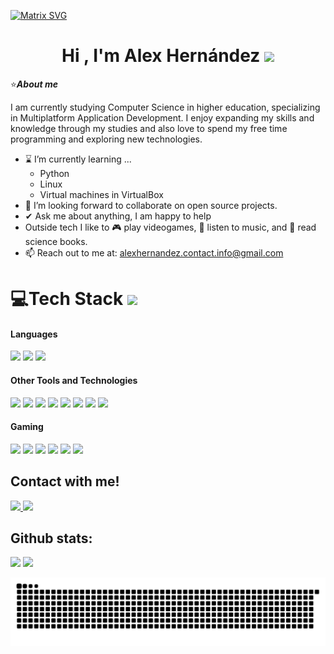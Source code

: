   [![Matrix SVG](https://raw.githubusercontent.com/rodrigograca31/rodrigograca31/master/matrix.svg)](https://www.youtube.com/watch?v=SDkAGkd4NLc) 
<h1 align="center"><b>Hi , I'm Alex Hernández </b><img src="https://media.giphy.com/media/hvRJCLFzcasrR4ia7z/giphy.gif" width="35"></h1>



⭐​***About me***

I am currently studying Computer Science in higher education, specializing in Multiplatform Application Development. I enjoy expanding my skills and knowledge through my studies and also love to spend my free time programming and exploring new technologies.
- ⌛​ I’m currently learning ...
  - Python
  - Linux
  - Virtual machines in VirtualBox
- 👯 I’m looking forward to collaborate on open source projects.
- ✔ Ask me about anything, I am happy to help<br>
- Outside tech I like to 🎮 play videogames, 🎵 listen to music, and 📖 read science books.
- 📫 Reach out to me at: <a href="alexhernandez.contact.info@gmail.com">alexhernandez.contact.info@gmail.com</a>


# 💻Tech Stack <img src = "https://media2.giphy.com/media/QssGEmpkyEOhBCb7e1/giphy.gif?cid=ecf05e47a0n3gi1bfqntqmob8g9aid1oyj2wr3ds3mg700bl&rid=giphy.gif" width = 32px>

<h4> Languages </h4>
<span> 
  <img src="https://img.shields.io/badge/HTML5-E34F26?style=for-the-badge&logo=html5&logoColor=white">
  <img src="https://img.shields.io/badge/python-3670A0?style=for-the-badge&logo=python&logoColor=ffdd54">
  <img src= "https://img.shields.io/badge/-Arduino-00979D?style=for-the-badge&logo=Arduino&logoColor=white">
 


</span>


<h4> Other Tools and Technologies </h4>
<span>
  <img src="https://img.shields.io/badge/blender-%23F5792A.svg?style=for-the-badge&logo=blender&logoColor=white">
  <img src="https://img.shields.io/badge/VirtualBox-183A5B?style=for-the-badge&logo=virtualbox&logoColor=white">
  <img src="https://img.shields.io/badge/Canva-%2300C4CC.svg?style=for-the-badge&logo=Canva&logoColor=white">
  <img src="https://img.shields.io/badge/Linux-FCC624?style=for-the-badge&logo=linux&logoColor=black">
  <img src="https://img.shields.io/badge/Debian-D70A53?style=for-the-badge&logo=debian&logoColor=white">
  <img src="https://img.shields.io/badge/Git-F05032?style=for-the-badge&logo=git&logoColor=white">
  <img src="https://img.shields.io/badge/pycharm-143?style=for-the-badge&logo=pycharm&logoColor=black&color=black&labelColor=green">
  <img src="https://img.shields.io/badge/Notion-%23000000.svg?style=for-the-badge&logo=notion&logoColor=white">





</span>


<h4>Gaming</h4>
<span>
  <img src="https://img.shields.io/badge/nVIDIA-%2376B900.svg?style=for-the-badge&logo=nVIDIA&logoColor=white">
  <img src="https://img.shields.io/badge/epicgames-%23313131.svg?style=for-the-badge&logo=epicgames&logoColor=white">
  <img src="https://img.shields.io/badge/unity-%23000000.svg?style=for-the-badge&logo=unity&logoColor=white">
  <img src="https://img.shields.io/badge/steam-%23000000.svg?style=for-the-badge&logo=steam&logoColor=white">
  <img src="https://img.shields.io/badge/Spotify-1ED760?style=for-the-badge&logo=spotify&logoColor=white">
  <img src="https://img.shields.io/badge/YouTube_Music-FF0000?style=for-the-badge&logo=youtube-music&logoColor=white">


</span>


## Contact with me!

<a href= "https://www.instagram.com/alex_hernandezg06/">
    <img src="https://img.shields.io/badge/Instagram-%23E4405F.svg?style=for-the-badge&logo=Instagram&logoColor=white">
</a>
<img src="https://img.shields.io/badge/Gmail-D14836?style=for-the-badge&logo=gmail&logoColor=white">

<h2>Github stats:</h2> 

[![](https://github-readme-stats.vercel.app/api?username=warrior20025&show_icons=true&theme=tokyonight&hide_border=true&locale=en)](https://github.com/warrior20025)
[![](https://github-readme-streak-stats.herokuapp.com/?user=warrior20025&theme=material-palenight)](https://github.com/warrior20025)
</div>





<p align="center">
  <img src="https://github.com/StefanosSt/StefanosSt/blob/main/github-user-contribution.svg" alt="snake">
</p>
